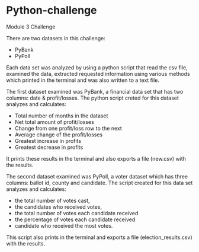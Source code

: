# Python-challenge
Module 3 Challenge

There are two datasets in this challenge:
- PyBank
- PyPoll

Each data set was analyzed by using a python script that read the csv file, examined the data, extracted requested information using various methods which printed in the terminal and was also written to a text file. 

The first dataset examined was PyBank, a financial data set that has two columns: date & profit/losses. The python script creted for this dataset analyzes and calculates:
- Total number of months in the dataset
- Net total amount of profit/losses
- Change from one profit/loss row to the next
- Average change of the profit/losses 
- Greatest increase in profits 
- Greatest decrease in profits 

It prints these results in the terminal and also exports a file (new.csv) with the results.

The second dataset examined was PyPoll, a voter dataset which has three columns: ballot id, county and candidate. The script created for this data set analyzes and calculates:
- the total number of votes cast, 
- the candidates who received votes, 
- the total number of votes each candidate received 
- the percentage of votes each candidate received  
- candidate who received the most votes. 

This script also prints in the terminal and exports a file (election_results.csv) with the results. 
